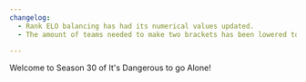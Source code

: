 ```yaml
---
changelog:
  - Rank ELO balancing has had its numerical values updated.
  - The amount of teams needed to make two brackets has been lowered to 12 teams.

---
```


Welcome to Season 30 of It's Dangerous to go Alone!
